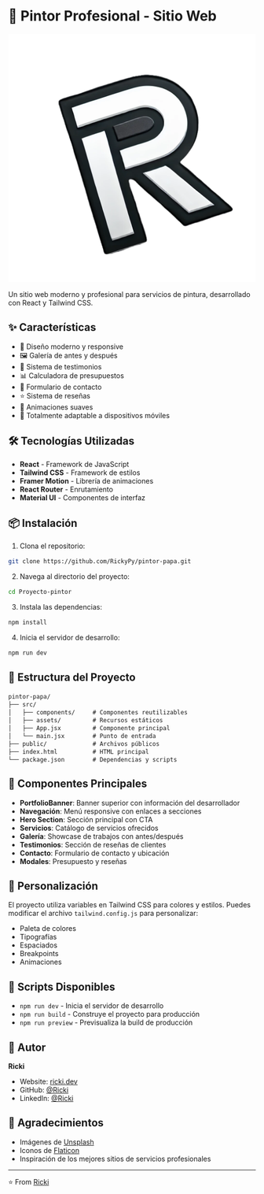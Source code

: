# 🎨 Pintor Profesional - Sitio Web

![Pintor Profesional](public/logo.png)

Un sitio web moderno y profesional para servicios de pintura, desarrollado con React y Tailwind CSS.

## ✨ Características

- 🎯 Diseño moderno y responsive
- 🖼️ Galería de antes y después
- 💬 Sistema de testimonios
- 📊 Calculadora de presupuestos
- 📝 Formulario de contacto
- ⭐ Sistema de reseñas
- 🌟 Animaciones suaves
- 📱 Totalmente adaptable a dispositivos móviles

## 🛠️ Tecnologías Utilizadas

- **React** - Framework de JavaScript
- **Tailwind CSS** - Framework de estilos
- **Framer Motion** - Librería de animaciones
- **React Router** - Enrutamiento
- **Material UI** - Componentes de interfaz

## 📦 Instalación

1. Clona el repositorio:
```bash
git clone https://github.com/RickyPy/pintor-papa.git
```

2. Navega al directorio del proyecto:
```bash
cd Proyecto-pintor
```

3. Instala las dependencias:
```bash
npm install
```

4. Inicia el servidor de desarrollo:
```bash
npm run dev
```

## 🚀 Estructura del Proyecto

```
pintor-papa/
├── src/
│   ├── components/     # Componentes reutilizables
│   ├── assets/         # Recursos estáticos
│   ├── App.jsx         # Componente principal
│   └── main.jsx        # Punto de entrada
├── public/             # Archivos públicos
├── index.html          # HTML principal
└── package.json        # Dependencias y scripts
```

## 📱 Componentes Principales

- **PortfolioBanner**: Banner superior con información del desarrollador
- **Navegación**: Menú responsive con enlaces a secciones
- **Hero Section**: Sección principal con CTA
- **Servicios**: Catálogo de servicios ofrecidos
- **Galería**: Showcase de trabajos con antes/después
- **Testimonios**: Sección de reseñas de clientes
- **Contacto**: Formulario de contacto y ubicación
- **Modales**: Presupuesto y reseñas

## 🎨 Personalización

El proyecto utiliza variables en Tailwind CSS para colores y estilos. Puedes modificar el archivo `tailwind.config.js` para personalizar:

- Paleta de colores
- Tipografías
- Espaciados
- Breakpoints
- Animaciones

## 📄 Scripts Disponibles

- `npm run dev` - Inicia el servidor de desarrollo
- `npm run build` - Construye el proyecto para producción
- `npm run preview` - Previsualiza la build de producción


## 👤 Autor

**Ricki**
- Website: [ricki.dev](https://ricki-cv.vercel.app/)
- GitHub: [@Ricki](https://github.com/RickiPy)
- LinkedIn: [@Ricki](https://www.linkedin.com/in/ricardo-vargas-barral-0a3891289)

## 🙏 Agradecimientos

- Imágenes de [Unsplash](https://unsplash.com)
- Iconos de [Flaticon](https://www.flaticon.com)
- Inspiración de los mejores sitios de servicios profesionales

---
⭐️ From [Ricki](https://github.com/RickiPy)
